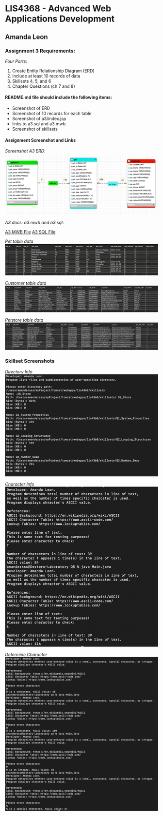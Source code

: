 # LIS4368 - Advanced Web Applications Development

## Amanda Leon

### Assignment 3 Requirements:

_Four Parts:_

1. Create Entity Relationship Diagram (ERD)
2. Include at least 10 records of data
3. Skillsets 4, 5, and 6
4. Chapter Questions (ch 7 and 8)

#### README.md file should include the following items:

- Screenshot of ERD
- Screenshot of 10 records for each table
- Screenshot of a3/index.jsp
- links to a3.sql and a3.mwb
- Screenshot of skillsets

#### Assignment Screenshot and Links

_Screenshot A3 ERD_:
![A3 ERD](img/a3.png "ERD based upon A3 Requirements")

_A3 docs: a3.mwb and a3.sql_:

[A3 MWB File](docs/a3.mwb "A3 ERD in .mwb format")
[A3 SQL File](docs/a3.sql "A3 SQL Script")

_Pet table data_
![Pet Table](img/pet.png "Pet table data")

_Customer table data_
![Customer Table](img/customer.png "Customer table data")

_Petstore table data_
![Petstore Table](img/petstore.png "Petstore table data")

### Skillset Screenshots

_Directory Info_
![Q4](img/q4.png "Q4 Directory Info")

_Character Info_
![Q5](img/q5.png "Q5 Character Info")

_Determine Character_
![Q6](img/q6.png "Q6 Determine Character")
